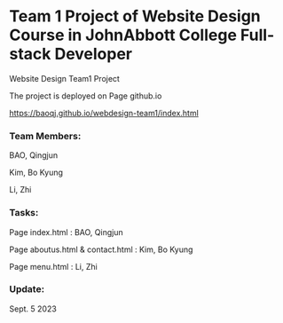 # Team 1 Project of Website Design Course in JohnAbbott College Full-stack Developer

Website Design Team1 Project

The project is deployed on Page github.io

https://baoqj.github.io/webdesign-team1/index.html

### Team Members:

BAO, Qingjun

Kim, Bo Kyung

Li, Zhi


### Tasks:

Page index.html : BAO, Qingjun

Page aboutus.html & contact.html : Kim, Bo Kyung

Page menu.html : Li, Zhi


### Update:

Sept. 5 2023
